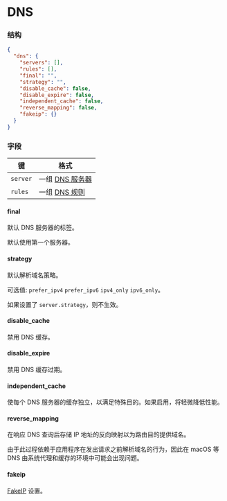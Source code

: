 # DNS

### 结构

```json
{
  "dns": {
    "servers": [],
    "rules": [],
    "final": "",
    "strategy": "",
    "disable_cache": false,
    "disable_expire": false,
    "independent_cache": false,
    "reverse_mapping": false,
    "fakeip": {}
  }
}

```

### 字段

| 键        | 格式                      |
|----------|-------------------------|
| `server` | 一组 [DNS 服务器](./server/) |
| `rules`  | 一组 [DNS 规则](./rule/)    |

#### final

默认 DNS 服务器的标签。

默认使用第一个服务器。

#### strategy

默认解析域名策略。

可选值: `prefer_ipv4` `prefer_ipv6` `ipv4_only` `ipv6_only`。

如果设置了 `server.strategy`，则不生效。

#### disable_cache

禁用 DNS 缓存。

#### disable_expire

禁用 DNS 缓存过期。

#### independent_cache

使每个 DNS 服务器的缓存独立，以满足特殊目的。如果启用，将轻微降低性能。

#### reverse_mapping

在响应 DNS 查询后存储 IP 地址的反向映射以为路由目的提供域名。

由于此过程依赖于应用程序在发出请求之前解析域名的行为，因此在 macOS 等 DNS 由系统代理和缓存的环境中可能会出现问题。

#### fakeip

[FakeIP](./fakeip/) 设置。
